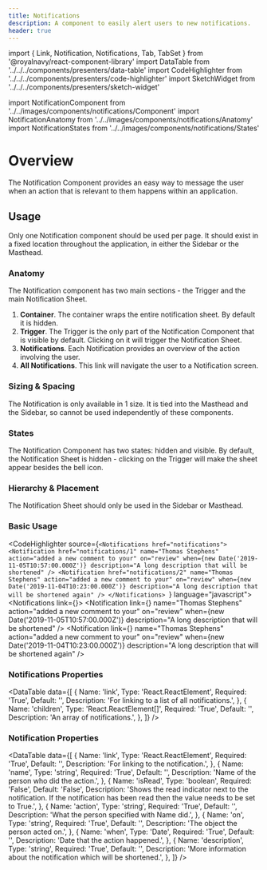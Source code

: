 ```yaml
---
title: Notifications
description: A component to easily alert users to new notifications.
header: true
---
```


import { Link, Notification, Notifications, Tab, TabSet } from '@royalnavy/react-component-library'
import DataTable from '../../../components/presenters/data-table'
import CodeHighlighter from '../../../components/presenters/code-highlighter'
import SketchWidget from '../../../components/presenters/sketch-widget'

import NotificationComponent from '../../images/components/notifications/Component'
import NotificationAnatomy from '../../images/components/notifications/Anatomy'
import NotificationStates from '../../images/components/notifications/States'

# Overview
The Notification Component provides an easy way to message the user when an action that is relevant to them happens within an application.

<NotificationComponent />

## Usage
Only one Notification component should be used per page. It should exist in a fixed location throughout the application, in either the Sidebar or the Masthead.

<TabSet>

<Tab title="Design">

<SketchWidget name="Notifications" href="/standards-toolkit.sketch" />

### Anatomy

<NotificationAnatomy />

  The Notification component has two main sections - the Trigger and the main Notification Sheet.

  1. **Container**. The container wraps the entire notification sheet. By default it is hidden.
  2. **Trigger**. The Trigger is the only part of the Notification Component that is visible by default. Clicking on it will trigger the Notification Sheet.
  3. **Notifications**. Each Notification provides an overview of the action involving the user.
  4. **All Notifications**. This link will navigate the user to a Notification screen.
  
### Sizing & Spacing
The Notification is only available in 1 size. It is tied into the Masthead and the Sidebar, so cannot be used independently of these components.

### States

<NotificationStates />

The Notification Component has two states: hidden and visible. By default, the Notification Sheet is hidden - clicking on the Trigger will make the sheet appear besides the bell icon.

### Hierarchy & Placement
The Notification Sheet should only be used in the Sidebar or Masthead.

</Tab>


<Tab title="Develop">

### Basic Usage
<CodeHighlighter source={`<Notifications href="notifications">
  <Notification
    href="notifications/1"
    name="Thomas Stephens"
    action="added a new comment to your"
    on="review"
    when={new Date('2019-11-05T10:57:00.000Z')}
    description="A long description that will be shortened"
  />
  <Notification
    href="notifications/2"
    name="Thomas Stephens"
    action="added a new comment to your"
    on="review"
    when={new Date('2019-11-04T10:23:00.000Z')}
    description="A long description that will be shortened again"
  />
</Notifications>
`} language="javascript">
<Notifications link={<Link href="notifications" />}>
  <Notification
    link={<Link href="notifications/1" />}
    name="Thomas Stephens"
    action="added a new comment to your"
    on="review"
    when={new Date('2019-11-05T10:57:00.000Z')}
    description="A long description that will be shortened"
  />
  <Notification
    link={<Link href="notifications/2" />}
    name="Thomas Stephens"
    action="added a new comment to your"
    on="review"
    when={new Date('2019-11-04T10:23:00.000Z')}
    description="A long description that will be shortened again"
  />
</Notifications>
</CodeHighlighter>

### Notifications Properties
<DataTable data={[
  {
    Name: 'link',
    Type: 'React.ReactElement<LinkTypes>',
    Required: 'True',
    Default: '',
    Description: 'For linking to a list of all notifications.',
  },
  {
    Name: 'children',
    Type: 'React.ReactElement<NotificationProps>[]',
    Required: 'True',
    Default: '',
    Description: 'An array of notifications.',
  },
]} />

### Notification Properties
<DataTable data={[
  {
    Name: 'link',
    Type: 'React.ReactElement<LinkTypes>',
    Required: 'True',
    Default: '',
    Description: 'For linking to the notification.',
  },
  {
    Name: 'name',
    Type: 'string',
    Required: 'True',
    Default: '',
    Description: 'Name of the person who did the action.',
  },
  {
    Name: 'isRead',
    Type: 'boolean',
    Required: 'False',
    Default: 'False',
    Description: 'Shows the read indicator next to the notification. If the notification has been read then the value needs to be set to True.',
  },
  {
    Name: 'action',
    Type: 'string',
    Required: 'True',
    Default: '',
    Description: 'What the person specified with Name did.',
  },
  {
    Name: 'on',
    Type: 'string',
    Required: 'True',
    Default: '',
    Description: 'The object the person acted on.',
  },
  {
    Name: 'when',
    Type: 'Date',
    Required: 'True',
    Default: '',
    Description: 'Date that the action happened.',
  },
  {
    Name: 'description',
    Type: 'string',
    Required: 'True',
    Default: '',
    Description: 'More information about the notification which will be shortened.',
  },
]} />

</Tab>

</TabSet>
